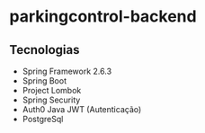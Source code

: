 # parkingcontrol-backend

## Tecnologias

- Spring Framework 2.6.3
- Spring Boot
- Project Lombok
- Spring Security
- Auth0 Java JWT (Autenticação)
- PostgreSql

